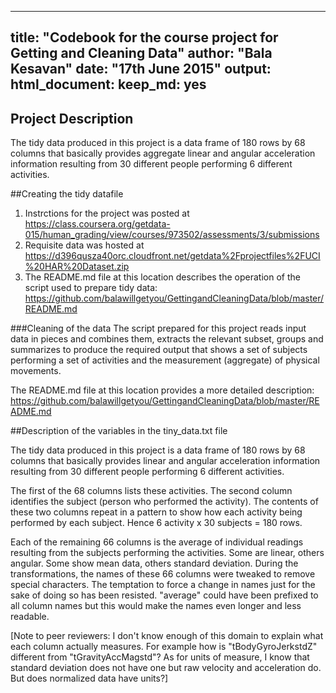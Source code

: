 
---
title: "Codebook for the course project for Getting and Cleaning Data"
author: "Bala Kesavan"
date: "17th June 2015"
output:
  html_document:
    keep_md: yes
---
 
## Project Description
The tidy data produced in this project is a data frame of 180 rows by 68 columns that basically provides aggregate linear and angular acceleration information resulting from 30 different people performing 6 different activities.
 
##Creating the tidy datafile
 
1. Instrctions for the project was posted at https://class.coursera.org/getdata-015/human_grading/view/courses/973502/assessments/3/submissions
2. Requisite data was hosted at https://d396qusza40orc.cloudfront.net/getdata%2Fprojectfiles%2FUCI%20HAR%20Dataset.zip
3. The README.md file at this location describes the operation of the script used to prepare tidy data: https://github.com/balawillgetyou/GettingandCleaningData/blob/master/README.md
 
###Cleaning of the data
The script prepared for this project reads input data in pieces and combines them, extracts the relevant subset, groups and summarizes to produce the required output that shows a set of subjects performing a set of activities and the measurement (aggregate) of physical movements.

The README.md file at this location provides a more detailed description: https://github.com/balawillgetyou/GettingandCleaningData/blob/master/README.md
 
##Description of the variables in the tiny_data.txt file

 
The tidy data produced in this project is a data frame of 180 rows by 68 columns that basically provides linear and angular acceleration information resulting from 30 different people performing 6 different activities.

The first of the 68 columns lists these activities. The second column identifies the subject (person who performed the activity). The contents of these two columns repeat in a pattern to show how each activity being performed by each subject. Hence 6 activity x 30 subjects = 180 rows.

Each of the remaining 66 columns is the average of individual readings resulting from the subjects performing the activities. Some are linear, others angular. Some show mean data, others standard deviation. During the transformations, the names of these 66 columns were tweaked to remove special characters. The temptation to force a change in names just for the sake of doing so has been resisted. "average" could have been prefixed to all column names but this would make the names even longer and less readable.

[Note to peer reviewers: I don't know enough of this domain to explain what each column actually measures. For example how is "tBodyGyroJerkstdZ" different from "tGravityAccMagstd"? As for units of measure, I know that standard deviation does not have one but raw velocity and acceleration do. But does normalized data have units?]

